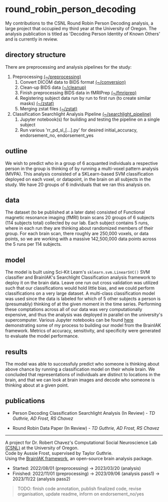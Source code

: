 # round_robin_person_decoding
My contributions to the CSNL Round Robin Person Decoding analysis, a large project that occupied my third year at the University of Oregon. The analysis publication is titled as 'Decoding Person Identity of Known Others' and is currently in review.

## directory structure
There are preprocessing and analysis pipelines for the study:

1. Preprocessing [(~/preprocessing)](https://github.com/austinfroste/round_robin_person_decoding/tree/main/preprocessing)
    1. Convert DICOM data to BIDS format [(~/conversion)](https://github.com/austinfroste/round_robin_person_decoding/tree/main/preprocessing/conversion)
    2. Clean-up BIDS data [(~/cleanup)](https://github.com/austinfroste/round_robin_person_decoding/tree/main/preprocessing/cleanup)
    3. Finish preprocessing BIDS data in fMRIPrep [(~/fmriprep)](https://github.com/austinfroste/round_robin_person_decoding/tree/main/preprocessing/fmriprep)
    4. Registering subject data run by run to first run (to create similar masks) [(~/zstat)](https://github.com/austinfroste/round_robin_person_decoding/tree/main/preprocessing/zstat)
    5. Merging zstat files [(~/zstat)](https://github.com/austinfroste/round_robin_person_decoding/tree/main/preprocessing/zstat)
2. Classification Searchlight Analysis Pipeline [(~/searchlight_pipeline)](https://github.com/austinfroste/round_robin_person_decoding/tree/main/searchlight_pipeline)
    1. Jupyter notebook(s) for building and testing the pipeline on a single subject
    2. Run various 'rr_pd_sl_[...].py' for desired initial_accuracy, endorsement_no, endorsement_yes

## outline
We wish to predict who in a group of 6 acquanted individuals a respective person in the group is thinking of by running a multi-voxel pattern analysis (MVPA). This analysis consisted of a SKLearn-based SVM classification deployed on each voxel, or datapoint, in the brain on all subjects in the study. We have 20 groups of 6 individuals that we ran this analysis on.

## data
The dataset (to be published at a later date) consisted of Functional magnetic resonance imaging (fMRI) brain scans 20 groups of 6 subjects (114 subjects total) collected by our lab. Each subject contains 5 runs, where in each run they are thinking about randomized members of their group. For each brain scan, there roughly are 250,000 voxels, or data points, so we are working with a massive 142,500,000 data points across the 5 runs per 114 subjects.

## model 
The model is built using Sci-Kit Learn's `sklearn.svm.LinearSVC()` SVM classifier and BrainIAK's Searchlight Classification analysis framework to deploy it on the brain data. Leave one run out cross validation was utilized such that our classifications would hold little bias, and we could perform classifications on a very large dataset. A multi-class classification model was used since the data is labeled for which of 5 other subjects a person is (presumably) thinking of at the given moment in the time series. Performing these comptations across all of our data was very computationally expensive, and thus the analysis was deployed in parallel on the university's supercomputer. Various Jupyter notebooks can be found [here](searchlight_pipeline/exploration) demonstrating some of my process to building our model from the BrainIAK framework. Metrics of accuracy, sensitivity, and specificity were generated to evaluate the model performance.

## results
The model was able to successfuly predict who someone is thinking about above chance by running a classification model on their whole brain. We concluded that representations of individuals are distinct to locations in the brain, and that we can look at brain images and decode who someone is thinking about at a given point.

## publications
* Person Decoding Classification Searchlight Analysis (In Review) - *TD Guthrie, AD Frost, RS Chavez*

* Round Robin Data Paper (In Review) - *TD Guthrie, AD Frost, RS Chavez*

- - - -
A project for Dr. Robert Chavez's Computational Social Neuroscience Lab [(CSNL)](https://csnl.uoregon.edu/) at the University of Oregon. <br />
Code by Aussie Frost, supervised by Taylor Guthrie. <br />
Using the [BrainIAK framework](https://github.com/brainiak/brainiak), an open-source brain analysis package.

* Started: 2022/08/01 (preprocessing) -> 2023/03/20 (analysis)
* Finished: 2022/11/01 (preprocessing) -> 2023/09/06 (analysis pass1) -> 2023/11/22 (analysis pass2)

> TODO: finish code annotation, publish finalized code, revise organisation, update readme, inform on endorsement_no/yes
